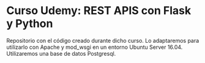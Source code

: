 # Curso Udemy: REST APIS con Flask y Python

Repositorio con el código creado durante dicho curso.
Lo adaptaremos para utilizarlo con Apache y mod_wsgi
en un entorno Ubuntu Server 16.04. Utilizaremos una
base de datos Postgresql.

